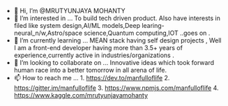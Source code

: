 - 👋 Hi, I’m @MRUTYUNJAYA MOHANTY
- 👀 I’m interested in ... To build tech driven product. Also have interests in filed like system design,AI/ML models,Deep learing-neural_n/w,Astro/space 
      science,Quantum computing,IOT ..goes on .  
- 🌱 I’m currently learning ... MEAN stack having self design projects , Well I am a front-end developer having more than 3.5+ years of experience,currently active in 
      industries/organizations .  
- 💞️ I’m looking to collaborate on ... Innovative ideas which took forward human race into a better tomorrow in all arena of life.
- 📫 How to reach me ... 1. https://dev.to/manfulloflife   2. https://gitter.im/manfulloflife  3. https://www.npmjs.com/manfulloflife 
        4. https://www.kaggle.com/mrutyunjayamohanty 

<!---
MRUTYUNJAYAMOHANTY/MRUTYUNJAYAMOHANTY is a ✨ special ✨ repository because its `README.md` (this file) appears on your GitHub profile.
You can click the Preview link to take a look at your changes.
--->
